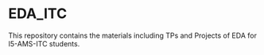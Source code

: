 # EDA_ITC
This repository contains the materials including TPs and Projects of EDA for I5-AMS-ITC students. 
